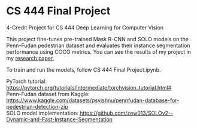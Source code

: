 # CS 444 Final Project
 4-Credit Project for CS 444 Deep Learning for Computer Vision

This project fine-tunes pre-trained Mask R-CNN and SOLO models on the Penn-Fudan pedestrian dataset and evaluates their instance segmentation performance using COCO metrics. You can see the results of my project in my [research paper.](jw39%20CS%20444%20Final%20Project.pdf)

To train and run the models, follow CS 444 Final Project.ipynb.


PyTorch tutorial: https://pytorch.org/tutorials/intermediate/torchvision_tutorial.html#  
Penn-Fudan dataset from Kaggle: https://www.kaggle.com/datasets/psvishnu/pennfudan-database-for-pedestrian-detection-zip  
SOLO model implementation: https://github.com/zew013/SOLOv2--Dynamic-and-Fast-Instance-Segmentation  